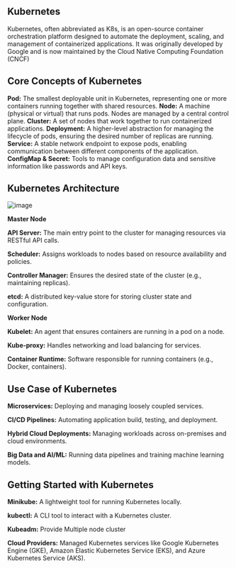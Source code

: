 ## Kubernetes
Kubernetes, often abbreviated as K8s, is an open-source container orchestration platform designed to automate the deployment, scaling, and management of containerized applications.
It was originally developed by Google and is now maintained by the Cloud Native Computing Foundation (CNCF)

## Core Concepts of Kubernetes
**Pod:** The smallest deployable unit in Kubernetes, representing one or more containers running together with shared resources.
**Node:** A machine (physical or virtual) that runs pods. Nodes are managed by a central control plane.
**Cluster:** A set of nodes that work together to run containerized applications.
**Deployment:** A higher-level abstraction for managing the lifecycle of pods, ensuring the desired number of replicas are running.
**Service:** A stable network endpoint to expose pods, enabling communication between different components of the application.
**ConfigMap & Secret:** Tools to manage configuration data and sensitive information like passwords and API keys.

## Kubernetes Architecture
![image](https://github.com/user-attachments/assets/91ae313f-562f-4537-bb28-0b62e91e4c9f)

**Master Node**

**API Server:** The main entry point to the cluster for managing resources via RESTful API calls.

**Scheduler:** Assigns workloads to nodes based on resource availability and policies.

**Controller Manager:** Ensures the desired state of the cluster (e.g., maintaining replicas).

**etcd:** A distributed key-value store for storing cluster state and configuration.

**Worker Node**

**Kubelet:** An agent that ensures containers are running in a pod on a node.

**Kube-proxy:** Handles networking and load balancing for services.

**Container Runtime:** Software responsible for running containers (e.g., Docker, containers).


## Use Case of Kubernetes

**Microservices:** Deploying and managing loosely coupled services.


**CI/CD Pipelines:** Automating application build, testing, and deployment.

**Hybrid Cloud Deployments:** Managing workloads across on-premises and cloud environments.

**Big Data and AI/ML:** Running data pipelines and training machine learning models.

## Getting Started with Kubernetes

**Minikube:** A lightweight tool for running Kubernetes locally.

**kubectl:** A CLI tool to interact with a Kubernetes cluster.

**Kubeadm:** Provide Multiple node cluster

**Cloud Providers:** Managed Kubernetes services like Google Kubernetes Engine (GKE), Amazon Elastic Kubernetes Service (EKS), and Azure Kubernetes Service (AKS).

